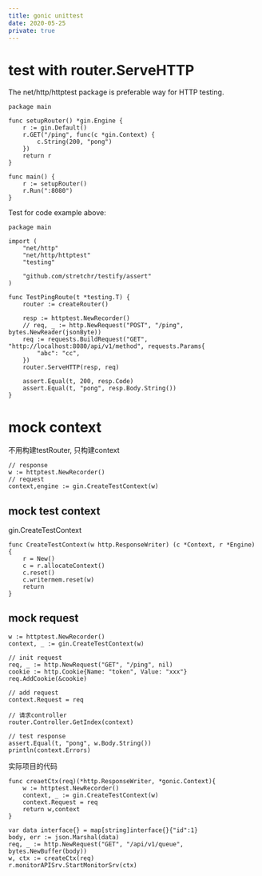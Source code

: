 ```yaml
---
title: gonic unittest
date: 2020-05-25
private: true
---
```

# test with router.ServeHTTP
The net/http/httptest package is preferable way for HTTP testing.

    package main

    func setupRouter() *gin.Engine {
        r := gin.Default()
        r.GET("/ping", func(c *gin.Context) {
            c.String(200, "pong")
        })
        return r
    }

    func main() {
        r := setupRouter()
        r.Run(":8080")
    }

Test for code example above:

    package main

    import (
        "net/http"
        "net/http/httptest"
        "testing"

        "github.com/stretchr/testify/assert"
    )

    func TestPingRoute(t *testing.T) {
        router := createRouter()

        resp := httptest.NewRecorder()
        // req, _ := http.NewRequest("POST", "/ping", bytes.NewReader(jsonByte))
        req := requests.BuildRequest("GET", "http://localhost:8080/api/v1/method", requests.Params{
            "abc": "cc",
        })
        router.ServeHTTP(resp, req)

        assert.Equal(t, 200, resp.Code)
        assert.Equal(t, "pong", resp.Body.String())
    }

# mock context
不用构建testRouter, 只构建context

    // response
    w := httptest.NewRecorder()
    // request
    context,engine := gin.CreateTestContext(w)

## mock test context
gin.CreateTestContext

    func CreateTestContext(w http.ResponseWriter) (c *Context, r *Engine) {
        r = New()
        c = r.allocateContext()
        c.reset()
        c.writermem.reset(w)
        return
    }

## mock request

    w := httptest.NewRecorder()
    context, _ := gin.CreateTestContext(w)

    // init request
    req, _ := http.NewRequest("GET", "/ping", nil)
    cookie := http.Cookie{Name: "token", Value: "xxx"}
    req.AddCookie(&cookie)

    // add request
    context.Request = req

    // 请求controller
    router.Controller.GetIndex(context)

    // test response
    assert.Equal(t, "pong", w.Body.String())
    println(context.Errors)

实际项目的代码

    func creaetCtx(req)(*http.ResponseWriter, *gonic.Context){
        w := httptest.NewRecorder()
        context, _ := gin.CreateTestContext(w)
        context.Request = req
        return w,context
    }

    var data interface{} = map[string]interface{}{"id":1}
    body, err := json.Marshal(data)
    req, _ := http.NewRequest("GET", "/api/v1/queue", bytes.NewBuffer(body))
    w, ctx := createCtx(req)
	r.monitorAPISrv.StartMonitorSrv(ctx)
